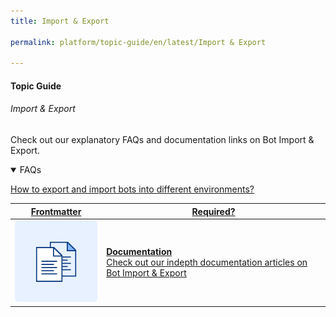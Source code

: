 ```yaml
---
title: Import & Export

permalink: platform/topic-guide/en/latest/Import & Export

---
```


#### Topic Guide
###### Import & Export

  Check out our explanatory FAQs and documentation links on Bot Import & Export.

<details open>
  <summary>FAQs
  </summary>


<a class="doc-link" target="_blank" href="https://developer.kore.ai/docs/bots/bot-settings/bot-management/bot-management-2/#Importing_and_Exporting_Bots">
 
  How to export and import bots into different environments?

</a>



</details>

<a class="doc-link" target="_blank" href="https://developer.kore.ai/docs/bots/sdks/botkit-sdk-tutorial-agent-transfer/">
 

| Frontmatter | Required? |
|-------------|-------------|
| ![alt text](images/docIcon.svg "Title") | **Documentation**  <br /> Check out our indepth documentation articles on Bot Import & Export | 


</a>
